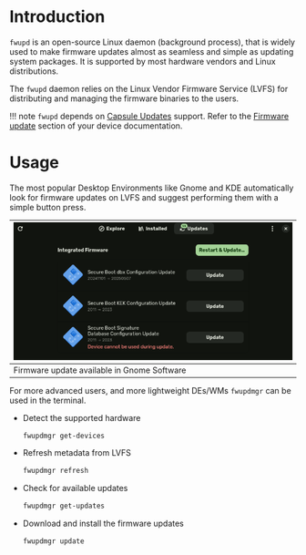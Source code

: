 # Introduction

`fwupd` is an open-source Linux daemon (background process), that
is widely used to make firmware updates almost as seamless and simple
as updating system packages. It is supported by most hardware vendors
and Linux distributions.

The `fwupd` daemon relies on the Linux Vendor Firmware Service (LVFS)
for distributing and managing the firmware binaries to the users.

!!! note
     `fwupd` depends on
     [Capsule Updates](https://docs.dasharo.com/guides/capsule-update/)
     support. Refer to the [Firmware update](https://docs.dasharo.com/unified/novacustom/firmware-update/)
     section of your device documentation.

# Usage

The most popular Desktop Environments like Gnome and KDE automatically
look for firmware updates on LVFS and suggest performing them with a
simple button press.

|![Firmware update available in Gnome Software](./images/fwupd-gnome.png)|
|--|
|Firmware update available in Gnome Software|

For more advanced users, and more lightweight
DEs/WMs `fwupdmgr` can be used in the terminal.

* Detect the supported hardware

    ```bash
    fwupdmgr get-devices
    ```

* Refresh metadata from LVFS

    ```bash
    fwupdmgr refresh
    ```

* Check for available updates

    ```bash
    fwupdmgr get-updates
    ```

* Download and install the firmware updates

    ```bash
    fwupdmgr update
    ```
